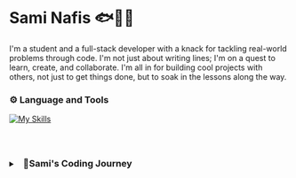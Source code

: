 # Sami Nafis 🐟🧑‍💻

I'm a student and a full-stack developer with a knack for tackling real-world problems through code. I'm not just about writing lines; I'm on a quest to learn, create, and collaborate. I'm all in for building cool projects with others, not just to get things done, but to soak in the lessons along the way. 

### ⚙️ Language and Tools
[![My Skills](https://skillicons.dev/icons?i=html,css,js,react,vue,nextjs,nodejs,expressjs,mongo,python,django,dotnet,mysql,postgresql,linux)](https://skillicons.dev)

#

<details>
<summary>
    <h3 style="margin-left:10px; display:inline-block;">🧗Sami's Coding Journey</h3>
</summary>
I've been into computer science since I was a kid. Tried C++ at 14, but it didn't click. Discovered HTML in 9th grade, and it hooked me. Now I'm a full-stack developer, still learning and exploring. Got a bunch of tools in my belt, far from the best, but the passion's strong.
</details>
